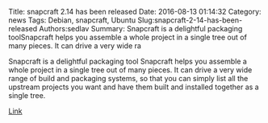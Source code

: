Title: snapcraft 2.14 has been released
Date: 2016-08-13 01:14:32
Category: news
Tags: Debian, snapcraft, Ubuntu
Slug:snapcraft-2-14-has-been-released
Authors:sedlav
Summary: Snapcraft is a delightful packaging toolSnapcraft helps you assemble a whole project in a single tree out of many pieces. It can drive a very wide ra

Snapcraft is a delightful packaging tool
Snapcraft helps you assemble a whole project in a single tree out of many pieces. It can drive a very wide range of build and packaging systems, so that you can simply list all the upstream projects you want and have them built and installed together as a single tree.

[Link](https://github.com/snapcore/snapcraft)
